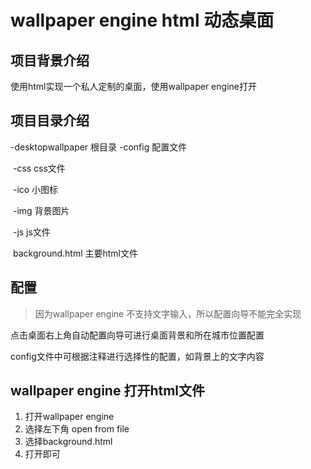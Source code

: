 # wallpaper engine html 动态桌面
## 项目背景介绍
使用html实现一个私人定制的桌面，使用wallpaper engine打开
## 项目目录介绍
\-desktopwallpaper 根目录
    \-config 配置文件

​	\-css css文件

​	\-ico 小图标

​	\-img 背景图片

​	\-js js文件

​	background.html 主要html文件

## 配置

> 因为wallpaper engine 不支持文字输入，所以配置向导不能完全实现

点击桌面右上角自动配置向导可进行桌面背景和所在城市位置配置

config文件中可根据注释进行选择性的配置，如背景上的文字内容

## wallpaper engine 打开html文件

1. 打开wallpaper engine
2. 选择左下角 open from file 
3. 选择background.html
4. 打开即可

